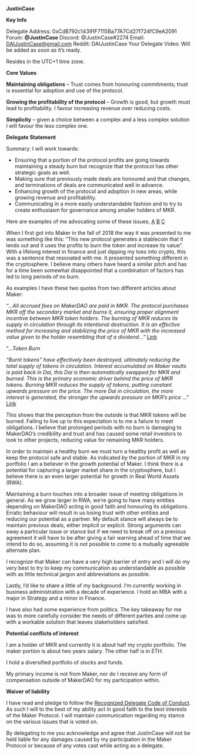 
**JustinCase**

**Key Info**

Delegate Address: 0xCdB792c14391F7115Ba77A7Cd27f724fC9eA2091
Forum: **@JustinCase**
Discord: @JustinCase#2274
Email: [DAIJustinCase@gmail.com](mailto:DAIJustinCase@gmail.com)
Reddit: DAIJustinCase
Your Delegate Video: Will be added as soon as it’s ready.

Resides in the UTC+1 time zone.

**Core Values**

**Maintaining obligations** – Trust comes from honouring commitments; trust is essential for adoption and use of the protocol.

**Growing the profitability of the protocol** – Growth is good, but growth must lead to profitability. I favour increasing revenue over reducing costs.

**Simplicity** – given a choice between a complex and a less complex solution I will favour the less complex one.

**Delegate Statement**

Summary: I will work towards:

* Ensuring that a portion of the protocol profits are going towards maintaining a steady burn but recognize that the protocol has other strategic goals as well.
* Making sure that previously made deals are honoured and that changes, and terminations of deals are communicated well in advance.
* Enhancing growth of the protocol and adoption in new areas, while growing revenue and profitability.
* Communicating in a more easily understandable fashion and to try to create enthusiasm for governance among smaller holders of MKR.

Here are examples of me advocating some of these issues, [A](https://forum.makerdao.com/t/mip40c3-sp45-modify-core-unit-budget-ora-001-oracle-gas-costs/11621/6?u=justincase) [B](https://forum.makerdao.com/t/makerdao-actual-expenses-vs-budget-september-2021/11525/8?u=justincase) [C](https://forum.makerdao.com/t/signal-request-increasing-the-surplus-buffer-2021-11/11448/41?u=justincase)

When I first got into Maker in the fall of 2018 the way it was presented to me was something like this: “This new protocol generates a stablecoin that it lends out and it uses the profits to burn the token and increase its value”. With a lifelong interest in finance and just dipping my toes into crypto, this was a sentence that resonated with me. It presented something different in the cryptosphere. I believe many others have heard a similar pitch and has for a time been somewhat disappointed that a combination of factors has led to long periods of no burn.

As examples I have these two quotes from two different articles about Maker:

*“…All accrued fees on MakerDAO are paid in MKR. The protocol purchases MKR off the secondary market and burns it, ensuring proper alignment incentive between MKR token holders. The burning of MKR reduces its supply in circulation through its intentional destruction. It is an effective method for increasing and stabilizing the price of MKR with the increased value given to the holder resembling that of a dividend…”* [Link](https://www.publish0x.com/cryptoeq/defi-20-has-the-current-spotlight-but-dont-sleep-on-proven-b-xlzxodk)

“…*Token Burn*

*“Burnt tokens” have effectively been destroyed, ultimately reducing the total supply of tokens in circulation. Interest accumulated on Maker vaults is paid back in Dai, this Dai is then automatically swapped for MKR and burned. This is the primary economic driver behind the price of MKR tokens. Burning MKR reduces the supply of tokens, putting constant upwards pressure on the price. The more Dai in circulation, the more interest is generated, the stronger the upwards pressure on MKR’s price* …” [Link](https://cryptocurrently.medium.com/maker-the-central-bank-of-decentralized-finance-a-breakdown-67ef224ab602)

This shows that the perception from the outside is that MKR tokens will be burned. Failing to live up to this expectation is to me a failure to meet obligations. I believe that prolonged periods with no burn is damaging to MakerDAO’s credibility and trust and has caused some retail investors to look to other projects, reducing value for remaining MKR holders.

In order to maintain a healthy burn we must turn a healthy profit as well as keep the protocol safe and stable. As indicated by the portion of MKR in my portfolio I am a believer in the growth potential of Maker. I think there is a potential for capturing a larger market share in the cryptosphere, but I believe there is an even larger potential for growth in Real World Assets (RWA).

Maintaining a burn touches into a broader issue of meeting obligations in general. As we grow larger in RWA, we’re going to have many entities depending on MakerDAO acting in good faith and honouring its obligations. Erratic behaviour will result in us losing trust with other entities and reducing our potential as a partner. My default stance will always be to maintain previous deals, either implicit or explicit. Strong arguments can sway a particular issue or stance but if we need to break off on a previous agreement it will have to be after giving a fair warning ahead of time that we intend to do so, assuming it is not possible to come to a mutually agreeable alternate plan.

I recognize that Maker can have a very high barrier of entry and I will do my very best to try to keep my communication as understandable as possible with as little technical jargon and abbreviations as possible.

Lastly, I’d like to share a little of my background. I’m currently working in business administration with a decade of experience. I hold an MBA with a major in Strategy and a minor in Finance.

I have also had some experience from politics. The key takeaway for me was to more carefully consider the needs of different parties and come up with a workable solution that leaves stakeholders satisfied.

**Potential conflicts of interest**

I am a holder of MKR and currently it is about half my crypto portfolio. The maker portion is about two years salary. The other half is in ETH.

I hold a diversified portfolio of stocks and funds.

My primary income is not from Maker, nor do I receive any form of compensation outside of MakerDAO for my participation within.

**Waiver of liability**

I have read and pledge to follow the [Recognized Delegate Code of Conduct](https://forum.makerdao.com/t/recognised-delegate-code-of-conduct/9384). As such I will to the best of my ability act in good faith to the best interests of the Maker Protocol. I will maintain communication regarding my stance on the various issues that is voted on.

By delegating to me you acknowledge and agree that JustinCase will not be held liable for any damages caused by my participation in the Maker Protocol or because of any votes cast while acting as a delegate.